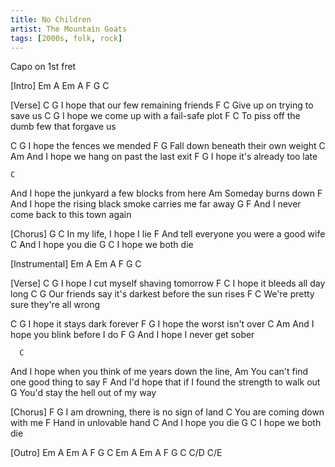 ```yaml
---
title: No Children
artist: The Mountain Goats
tags: [2000s, folk, rock]
---
```


Capo on 1st fret
 
[Intro]
Em  A  Em  A
F  G  C
 
[Verse]
C                     G
I hope that our few remaining friends
F                    C
Give up on trying to save us
  C                      G
I hope we come up with a fail-safe plot
        F                        C
To piss off the dumb few that forgave us
 
C                    G
I hope the fences we mended
F                           G
Fall down beneath their own weight
      C                        Am
And I hope we hang on past the last exit
  F                     G
I hope it's already too late
 
    C
And I hope the junkyard a few blocks from here
Am
   Someday burns down
    F
And I hope the rising black smoke carries me far away
                 G                  F
And I never come back to this town again
 
[Chorus]
      G              C
In my life, I hope I lie
         F
And tell everyone you were a good wife
                  C
And I hope you die
               G      C
I hope we both die
 
[Instrumental]
Em  A  Em  A
F  G  C
 
[Verse]
C                   G
I hope I cut myself shaving tomorrow
F                        C
I hope it bleeds all day long
    C                          G
Our friends say it's darkest before the sun rises
F                             C
We're pretty sure they're all wrong
 
C                       G
I hope it stays dark forever
F                      G
I hope the worst isn't over
    C                       Am
And I hope you blink before I do
    F                  G
And I hope I never get sober
 
      C
And I hope when you think of me years down the line,
    Am
You can't find one good thing to say
        F
And I'd hope that if I found the strength to walk out
                              G
You'd stay the hell out of my way
 
[Chorus]
     F                             G
I am drowning, there is no sign of land
                    C
You are coming down with me
F
Hand in unlovable hand
                  C
And I hope you die
              G       C
I hope we both die
 
[Outro]
Em  A  Em  A
F  G  C
Em  A  Em  A
F  G  C    C/D C/E
 
